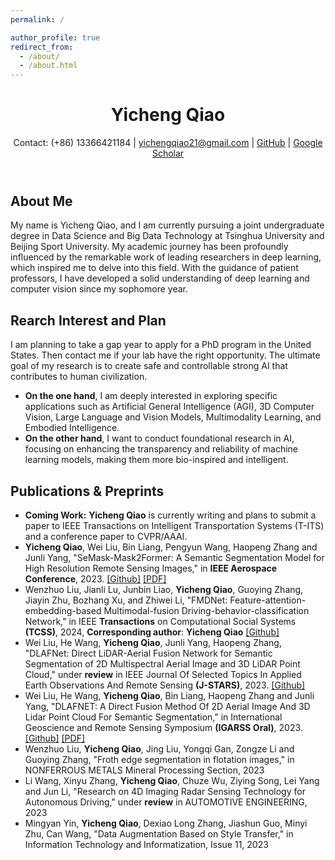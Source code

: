 ```yaml
---
permalink: /

author_profile: true
redirect_from: 
  - /about/
  - /about.html
---
```


<html lang="en">
<head>
    <meta charset="UTF-8">
    <meta name="viewport" content="width=device-width, initial-scale=1.0">
    <title>Yicheng Qiao's Academic Homepage</title>
    <link rel="stylesheet" href="style.css"> <!-- Assuming you have a CSS file for styling -->
</head>
<body>
    <header>
        <h1>Yicheng Qiao</h1>
        <p>Contact: (+86) 13366421184 | <a href="mailto:yichengqiao21@gmail.com">yichengqiao21@gmail.com</a> | <a href="https://github.com/YichengQiao">GitHub</a>  | <a href="https://scholar.google.com/citations?hl=EN&user=6En0pjMAAAAJ">Google Scholar</a> </p>
    </header>
    <section id="about-me">
        <h2>About Me</h2>
        <p>
        My name is Yicheng Qiao, and I am currently pursuing a joint undergraduate degree in Data Science and Big Data Technology at Tsinghua University and Beijing Sport University. My academic journey has been profoundly influenced by the remarkable work of leading researchers in deep learning, which inspired me to delve into this field. With the guidance of patient professors, I have developed a solid understanding of deep learning and computer vision since my sophomore year.
        </p>
        </section>
<section id="Rearch Interest">
        <h2>Rearch Interest and Plan</h2>
       <p>
        I am planning to take a gap year to apply for a PhD program in the United States. Then contact me if your lab have the right opportunity.  The ultimate goal of my research is to create safe and controllable strong AI that contributes to human civilization. 
        <ul>
            <li><strong>On the one hand</strong>, I am deeply interested in exploring specific applications such as Artificial General Intelligence (AGI), 3D Computer Vision, Large Language and Vision Models, Multimodality Learning, and Embodied Intelligence.</li>
            <li><strong>On the other hand</strong>, I want to conduct foundational research in AI, focusing on enhancing the transparency and reliability of machine learning models, making them more bio-inspired and intelligent.</li>
        </ul>
       </p>
</section>
<section id="publications">
        <h2>Publications & Preprints</h2>
        <ul>
             <li>
                <strong>Coming Work:</strong> <strong>Yicheng Qiao</strong> is currently writing and plans to submit a paper to IEEE Transactions on Intelligent Transportation Systems (T-ITS) and a conference paper to CVPR/AAAI.
            </li>
            <li>
                <strong>Yicheng Qiao</strong>, Wei Liu, Bin Liang, Pengyun Wang, Haopeng Zhang and Junli Yang, "SeMask-Mask2Former: A Semantic Segmentation Model for High Resolution Remote Sensing Images," in <strong>IEEE Aerospace Conference</strong>, 2023. <a href="https://github.com/YichengQiao/SeMask-Mask2Former">[Github]</a> <a href="https://ieeexplore.ieee.org/document/10115761">[PDF]</a>
            </li>
            <li>
                Wenzhuo Liu, Jianli Lu, Junbin Liao, <strong>Yicheng Qiao</strong>, Guoying Zhang, Jiayin Zhu, Bozhang Xu, and Zhiwei Li, "FMDNet: Feature-attention-embedding-based Multimodal-fusion Driving-behavior-classification Network," in IEEE <strong>Transactions</strong> on Computational Social Systems <strong>(TCSS)</strong>, 2024, <strong>Corresponding author</strong>: <strong>Yicheng Qiao</strong> <a href="https://github.com/YichengQiao/FMDNet">[Github]</a>
            </li>
            <li>
                Wei Liu, He Wang, <strong>Yicheng Qiao</strong>, Junli Yang, Haopeng Zhang, "DLAFNet: Direct LiDAR-Aerial Fusion Network for Semantic Segmentation of 2D Multispectral Aerial Image and 3D LiDAR Point Cloud," under <strong>review</strong> in IEEE Journal Of Selected Topics In Applied Earth Observations And Remote Sensing <strong>(J-STARS)</strong>, 2023. <a href="https://github.com/YichengQiao/DLAFNet">[Github]</a>
            </li>
            <li>
                Wei Liu, He Wang, <strong>Yicheng Qiao</strong>, Bin Liang, Haopeng Zhang and Junli Yang, "DLAFNET: A Direct Fusion Method Of 2D Aerial Image And 3D Lidar Point Cloud For Semantic Segmentation," in International Geoscience and Remote Sensing Symposium <strong>(IGARSS Oral)</strong>, 2023. <a href="https://github.com/YichengQiao/DLAFNet">[Github]</a> <a href="https://ieeexplore.ieee.org/abstract/document/10282837">[PDF]</a>
            </li>
            <li>
                Wenzhuo Liu, <strong>Yicheng Qiao</strong>, Jing Liu, Yongqi Gan, Zongze Li and Guoying Zhang, "Froth edge segmentation in flotation images," in NONFERROUS METALS Mineral Processing Section, 2023
            </li>
            <li>
                Li Wang, Xinyu Zhang, <strong>Yicheng Qiao</strong>, Chuze Wu, Ziying Song, Lei Yang and Jun Li, "Research on 4D Imaging Radar Sensing Technology for Autonomous Driving," under <strong>review</strong> in AUTOMOTIVE ENGINEERING, 2023
            </li>
            <li>
                Mingyan Yin, <strong>Yicheng Qiao</strong>, Dexiao Long Zhang, Jiashun Guo, Minyi Zhu, Can Wang, "Data Augmentation Based on Style Transfer," in Information Technology and Informatization, Issue 11, 2023
            </li>
           </ul>
    </section>
</body>
</html>

